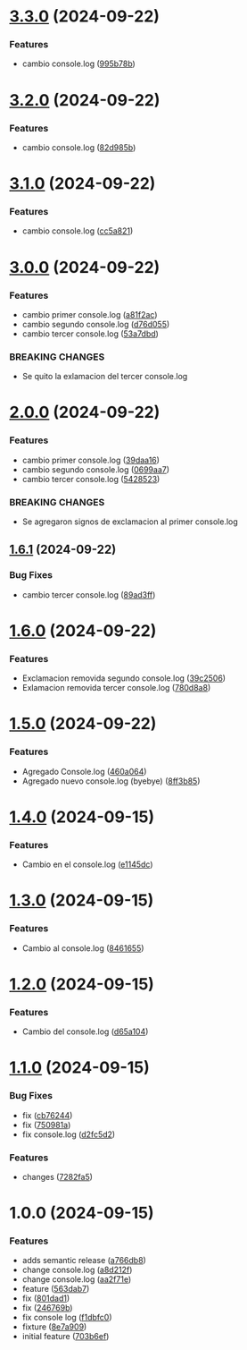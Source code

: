 # [3.3.0](https://github.com/Sergioandres08/Ejemplo-Versionado/compare/v3.2.0...v3.3.0) (2024-09-22)


### Features

* cambio console.log ([995b78b](https://github.com/Sergioandres08/Ejemplo-Versionado/commit/995b78bc8456e3a81617a70664c83a04e4e3a461))

# [3.2.0](https://github.com/Sergioandres08/Ejemplo-Versionado/compare/v3.1.0...v3.2.0) (2024-09-22)


### Features

* cambio console.log ([82d985b](https://github.com/Sergioandres08/Ejemplo-Versionado/commit/82d985b6ace07beecd9f59e49d1c0f982b47dcaf))

# [3.1.0](https://github.com/Sergioandres08/Ejemplo-Versionado/compare/v3.0.0...v3.1.0) (2024-09-22)


### Features

* cambio console.log ([cc5a821](https://github.com/Sergioandres08/Ejemplo-Versionado/commit/cc5a82118096a938009ccc8819cd01d82d8c4f7f))

# [3.0.0](https://github.com/Sergioandres08/Ejemplo-Versionado/compare/v2.0.0...v3.0.0) (2024-09-22)


### Features

* cambio primer console.log ([a81f2ac](https://github.com/Sergioandres08/Ejemplo-Versionado/commit/a81f2aca5440a4820814d5dc823345224767b423))
* cambio segundo console.log ([d76d055](https://github.com/Sergioandres08/Ejemplo-Versionado/commit/d76d05570e7db699761ace486a3c8c05a6449c68))
* cambio tercer console.log ([53a7dbd](https://github.com/Sergioandres08/Ejemplo-Versionado/commit/53a7dbd39824b8d2adebea395191008beb505b9d))


### BREAKING CHANGES

* Se quito la exlamacion del tercer console.log

# [2.0.0](https://github.com/Sergioandres08/Ejemplo-Versionado/compare/v1.6.1...v2.0.0) (2024-09-22)


### Features

* cambio primer console.log ([39daa16](https://github.com/Sergioandres08/Ejemplo-Versionado/commit/39daa1655781c9a33a64cdff051a3f489fb1aa47))
* cambio segundo console.log ([0699aa7](https://github.com/Sergioandres08/Ejemplo-Versionado/commit/0699aa77f0377dd1fea1bf45c36fa1c6a3ccea9b))
* cambio tercer console.log ([5428523](https://github.com/Sergioandres08/Ejemplo-Versionado/commit/542852312b1e9ccb6761d96ea5044a6d48d1b798))


### BREAKING CHANGES

* Se agregaron signos de exclamacion al primer console.log

## [1.6.1](https://github.com/Sergioandres08/Ejemplo-Versionado/compare/v1.6.0...v1.6.1) (2024-09-22)


### Bug Fixes

* cambio tercer console.log ([89ad3ff](https://github.com/Sergioandres08/Ejemplo-Versionado/commit/89ad3ffcd16fe3a7b1c8920664a6d8874d5d2540))

# [1.6.0](https://github.com/Sergioandres08/Ejemplo-Versionado/compare/v1.5.0...v1.6.0) (2024-09-22)


### Features

* Exclamacion removida segundo console.log ([39c2506](https://github.com/Sergioandres08/Ejemplo-Versionado/commit/39c2506f3b28d46b92b1de1d7e721e50d90de7c3))
* Exlamacion removida tercer console.log ([780d8a8](https://github.com/Sergioandres08/Ejemplo-Versionado/commit/780d8a87626d3dc677aabf65c6e5a84911f7dd7d))

# [1.5.0](https://github.com/Sergioandres08/Ejemplo-Versionado/compare/v1.4.0...v1.5.0) (2024-09-22)


### Features

* Agregado Console.log ([460a064](https://github.com/Sergioandres08/Ejemplo-Versionado/commit/460a0641df1bb03f185113868ef12a104b361a79))
* Agregado nuevo console.log (byebye) ([8ff3b85](https://github.com/Sergioandres08/Ejemplo-Versionado/commit/8ff3b856c3719341dcefcd4d22cb0649c31756aa))

# [1.4.0](https://github.com/Sergioandres08/Ejemplo-Versionado/compare/v1.3.0...v1.4.0) (2024-09-15)


### Features

* Cambio en el console.log ([e1145dc](https://github.com/Sergioandres08/Ejemplo-Versionado/commit/e1145dc2b42618dd06c8146596268bf9ba7869be))

# [1.3.0](https://github.com/Sergioandres08/Ejemplo-Versionado/compare/v1.2.0...v1.3.0) (2024-09-15)


### Features

* Cambio al console.log ([8461655](https://github.com/Sergioandres08/Ejemplo-Versionado/commit/8461655449e8d1eabd713d44e5143c4934c1fd6b))

# [1.2.0](https://github.com/Sergioandres08/Ejemplo-Versionado/compare/v1.1.0...v1.2.0) (2024-09-15)


### Features

* Cambio del console.log ([d65a104](https://github.com/Sergioandres08/Ejemplo-Versionado/commit/d65a10427108872b3766b2453a4ca3a98d1dec36))

# [1.1.0](https://github.com/Sergioandres08/Ejemplo-Versionado/compare/v1.0.0...v1.1.0) (2024-09-15)


### Bug Fixes

* fix ([cb76244](https://github.com/Sergioandres08/Ejemplo-Versionado/commit/cb762442e39fcb4d9d2df74d3f4c010258c93342))
* fix ([750981a](https://github.com/Sergioandres08/Ejemplo-Versionado/commit/750981adaba95bbc637868262e33360aaf6d8db2))
* fix console.log ([d2fc5d2](https://github.com/Sergioandres08/Ejemplo-Versionado/commit/d2fc5d2a83c24d7708e9e7b404cb328c0bf8214c))


### Features

* changes ([7282fa5](https://github.com/Sergioandres08/Ejemplo-Versionado/commit/7282fa5d40106dc6f8652e8f1c44b4d378d7276c))

# 1.0.0 (2024-09-15)


### Features

* adds semantic release ([a766db8](https://github.com/Sergioandres08/Ejemplo-Versionado/commit/a766db8a94d3c21292873a3b47b6ed1468b92fed))
* change console.log ([a8d212f](https://github.com/Sergioandres08/Ejemplo-Versionado/commit/a8d212f39bdca0b25456318ccca9475a433ff02d))
* change console.log ([aa2f71e](https://github.com/Sergioandres08/Ejemplo-Versionado/commit/aa2f71e7db183b9aa0ce2994e70d7d80eb62b89e))
* feature ([563dab7](https://github.com/Sergioandres08/Ejemplo-Versionado/commit/563dab75c9414857c0c56223ea9aa7de0f5a63a4))
* fix ([801dad1](https://github.com/Sergioandres08/Ejemplo-Versionado/commit/801dad1c56fe8c751157f5bd5bd389a57010e41e))
* fix ([246769b](https://github.com/Sergioandres08/Ejemplo-Versionado/commit/246769be488587baa60dfc7b71cc76bd75017f06))
* fix console log ([f1dbfc0](https://github.com/Sergioandres08/Ejemplo-Versionado/commit/f1dbfc0dd08d3d346fe5392322773478a8e12c46))
* fixture ([8e7a909](https://github.com/Sergioandres08/Ejemplo-Versionado/commit/8e7a9091935881e39febb3b356168529de126031))
* initial feature ([703b6ef](https://github.com/Sergioandres08/Ejemplo-Versionado/commit/703b6ef7b8baf5e07da609cd4e5e835695ce33b8))
